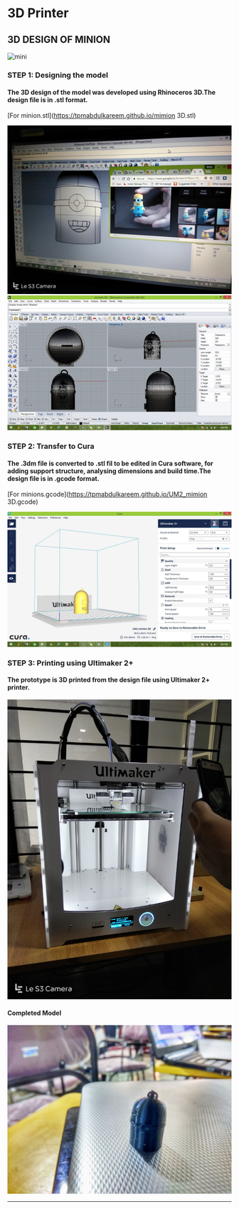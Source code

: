 # 3D Printer

## 3D DESIGN OF MINION

![mini](http://img5.yeggi.com/images_q/1260280/minions)


### STEP 1: Designing the model

#### The 3D design of the model was developed using Rhinoceros 3D.The design file is in .stl format.

[For minion.stl](https://tpmabdulkareem.github.io/mimion 3D.stl) 


<img src="1a1.jpg">


<img src="1a.png">



### STEP 2: Transfer to Cura

#### The .3dm file is converted to .stl fil to be edited in Cura software, for adding support structure, analysing dimensions and build time.The design file is in .gcode format.

[For minions.gcode](https://tpmabdulkareem.github.io/UM2_mimion 3D.gcode) 


<img src="1b.jpg">




### STEP 3: Printing using Ultimaker 2+

#### The prototype is 3D printed from the design file using Ultimaker 2+ printer.


<img src="1c.jpg">




#### Completed Model


<img src="comp.jpg">



-----

